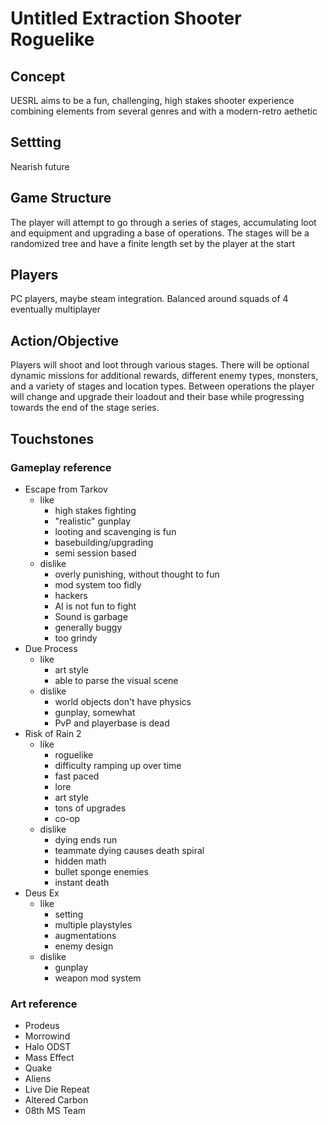 # Untitled Extraction Shooter Roguelike

## Concept
UESRL aims to be a fun, challenging, high stakes shooter experience combining elements from several genres and with a modern-retro aethetic

## Settting
Nearish future 

## Game Structure
The player will attempt to go through a series of stages, accumulating loot and equipment and upgrading a base of operations. The stages will be a randomized tree and have a finite length set by the player at the start

## Players
PC players, maybe steam integration. Balanced around squads of 4 eventually multiplayer

## Action/Objective
Players will shoot and loot through various stages. There will be optional dynamic missions for additional rewards, different enemy types, monsters, and a variety of stages and location types. Between operations the player will change and upgrade their loadout and their base while progressing towards the end of the stage series.

## Touchstones
### Gameplay reference
* Escape from Tarkov
  * like
    * high stakes fighting
    * "realistic" gunplay
    * looting and scavenging is fun
    * basebuilding/upgrading
    * semi session based
  * dislike
    * overly punishing, without thought to fun
    * mod system too fidly
    * hackers
    * AI is not fun to fight
    * Sound is garbage
    * generally buggy
    * too grindy
* Due Process
  * like
    * art style
    * able to parse the visual scene
  * dislike
    * world objects don't have physics
    * gunplay, somewhat
    * PvP and playerbase is dead
* Risk of Rain 2
  * like
    * roguelike
    * difficulty ramping up over time
    * fast paced
    * lore
    * art style
    * tons of upgrades
    * co-op
  * dislike
    * dying ends run
    * teammate dying causes death spiral
    * hidden math
    * bullet sponge enemies
    * instant death
* Deus Ex
  * like
    * setting
    * multiple playstyles
    * augmentations
    * enemy design
  * dislike
    * gunplay
    * weapon mod system
### Art reference
* Prodeus
* Morrowind
* Halo ODST
* Mass Effect
* Quake
* Aliens
* Live Die Repeat
* Altered Carbon
* 08th MS Team
